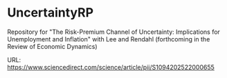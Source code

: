 # UncertaintyRP
Repository for "The Risk-Premium Channel of Uncertainty: Implications for Unemployment and Inflation" with Lee and Rendahl (forthcoming in the Review of Economic Dynamics)

URL: https://www.sciencedirect.com/science/article/pii/S1094202522000655
